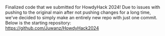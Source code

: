 Finalized code that we submitted for HowdyHack 2024! 
Due to issues with pushing to the original main after not pushing changes for a long time, we've decided to simply make an entirely new repo with just one commit. 
Below is the starting repository: https://github.com/Juwanz/HowdyHack2024
